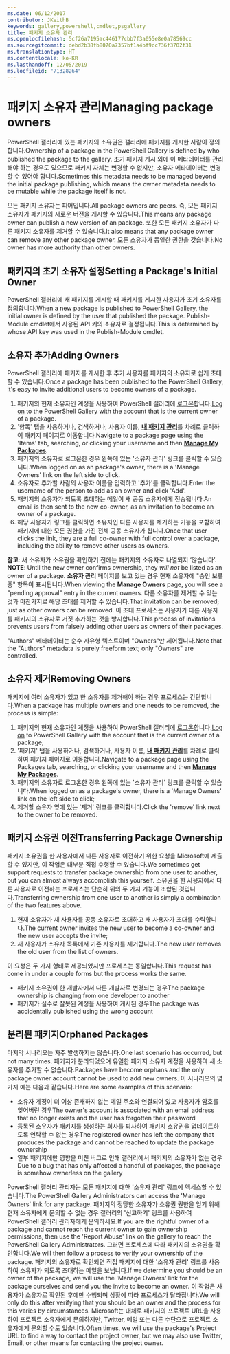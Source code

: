 ```yaml
---
ms.date: 06/12/2017
contributor: JKeithB
keywords: gallery,powershell,cmdlet,psgallery
title: 패키지 소유자 관리
ms.openlocfilehash: 5cf26a7195ac446177cbb7f3a055e8e0a78569cc
ms.sourcegitcommit: debd2b38fb8070a7357bf1a4bf9cc736f3702f31
ms.translationtype: HT
ms.contentlocale: ko-KR
ms.lasthandoff: 12/05/2019
ms.locfileid: "71328264"
---
```

# <a name="managing-package-owners"></a><span data-ttu-id="c07a0-103">패키지 소유자 관리</span><span class="sxs-lookup"><span data-stu-id="c07a0-103">Managing package owners</span></span>

<span data-ttu-id="c07a0-104">PowerShell 갤러리에 있는 패키지의 소유권은 갤러리에 패키지를 게시한 사람이 정의합니다.</span><span class="sxs-lookup"><span data-stu-id="c07a0-104">Ownership of a package in the PowerShell Gallery is defined by who published the package to the gallery.</span></span>
<span data-ttu-id="c07a0-105">초기 패키지 게시 외에 이 메타데이터를 관리해야 하는 경우도 있으므로 패키지 자체는 변경할 수 없지만, 소유자 메타데이터는 변경할 수 있어야 합니다.</span><span class="sxs-lookup"><span data-stu-id="c07a0-105">Sometimes this metadata needs to be managed beyond the initial package publishing, which means the owner metadata needs to be mutable while the package itself is not.</span></span>

<span data-ttu-id="c07a0-106">모든 패키지 소유자는 피어입니다.</span><span class="sxs-lookup"><span data-stu-id="c07a0-106">All package owners are peers.</span></span>
<span data-ttu-id="c07a0-107">즉, 모든 패키지 소유자가 패키지의 새로운 버전을 게시할 수 있습니다.</span><span class="sxs-lookup"><span data-stu-id="c07a0-107">This means any package owner can publish a new version of an package.</span></span> <span data-ttu-id="c07a0-108">또한 모든 패키지 소유자가 다른 패키지 소유자를 제거할 수 있습니다.</span><span class="sxs-lookup"><span data-stu-id="c07a0-108">It also means that any package owner can remove any other package owner.</span></span>
<span data-ttu-id="c07a0-109">모든 소유자가 동일한 권한을 갖습니다.</span><span class="sxs-lookup"><span data-stu-id="c07a0-109">No owner has more authority than other owners.</span></span>

## <a name="setting-a-packages-initial-owner"></a><span data-ttu-id="c07a0-110">패키지의 초기 소유자 설정</span><span class="sxs-lookup"><span data-stu-id="c07a0-110">Setting a Package's Initial Owner</span></span>

<span data-ttu-id="c07a0-111">PowerShell 갤러리에 새 패키지를 게시할 때 패키지를 게시한 사용자가 초기 소유자를 정의합니다.</span><span class="sxs-lookup"><span data-stu-id="c07a0-111">When a new package is published to PowerShell Gallery, the initial owner is defined by the user that published the package.</span></span> <span data-ttu-id="c07a0-112">Publish-Module cmdlet에서 사용된 API 키의 소유자로 결정됩니다.</span><span class="sxs-lookup"><span data-stu-id="c07a0-112">This is determined by whose API key was used in the Publish-Module cmdlet.</span></span>

## <a name="adding-owners"></a><span data-ttu-id="c07a0-113">소유자 추가</span><span class="sxs-lookup"><span data-stu-id="c07a0-113">Adding Owners</span></span>

<span data-ttu-id="c07a0-114">PowerShell 갤러리에 패키지를 게시한 후 추가 사용자를 패키지의 소유자로 쉽게 초대할 수 있습니다.</span><span class="sxs-lookup"><span data-stu-id="c07a0-114">Once a package has been published to the PowerShell Gallery, it's easy to invite additional users to become owners of a package.</span></span>

1. <span data-ttu-id="c07a0-115">패키지의 현재 소유자인 계정을 사용하여 PowerShell 갤러리에 [로그온](https://powershellgallery.com/users/account/LogOn)합니다.</span><span class="sxs-lookup"><span data-stu-id="c07a0-115">[Log on](https://powershellgallery.com/users/account/LogOn) to the PowerShell Gallery with the account that is the current owner of a package.</span></span>
2. <span data-ttu-id="c07a0-116">'항목' 탭을 사용하거나, 검색하거나, 사용자 이름, [**내 패키지 관리**](https://www.powershellgallery.com/account/Packages)를 차례로 클릭하여 패키지 페이지로 이동합니다.</span><span class="sxs-lookup"><span data-stu-id="c07a0-116">Navigate to a package page using the 'Items' tab, searching, or clicking your username and then [**Manage My Packages**](https://www.powershellgallery.com/account/Packages).</span></span>
3. <span data-ttu-id="c07a0-117">패키지의 소유자로 로그온한 경우 왼쪽에 있는 '소유자 관리' 링크를 클릭할 수 있습니다.</span><span class="sxs-lookup"><span data-stu-id="c07a0-117">When logged on as an package's owner, there is a 'Manage Owners' link on the left side to click.</span></span>
4. <span data-ttu-id="c07a0-118">소유자로 추가할 사람의 사용자 이름을 입력하고 '추가'를 클릭합니다.</span><span class="sxs-lookup"><span data-stu-id="c07a0-118">Enter the username of the person to add as an owner and click 'Add'.</span></span>
5. <span data-ttu-id="c07a0-119">패키지의 소유자가 되도록 초대하는 메일이 새 공동 소유자에게 전송됩니다.</span><span class="sxs-lookup"><span data-stu-id="c07a0-119">An email is then sent to the new co-owner, as an invitation to become an owner of a package.</span></span>
6. <span data-ttu-id="c07a0-120">해당 사용자가 링크를 클릭하면 소유자인 다른 사용자를 제거하는 기능을 포함하여 패키지에 대한 모든 권한을 가진 전체 공동 소유자가 됩니다.</span><span class="sxs-lookup"><span data-stu-id="c07a0-120">Once that user clicks the link, they are a full co-owner with full control over a package, including the ability to remove other users as owners.</span></span>

<span data-ttu-id="c07a0-121">**참고**: 새 소유자가 소유권을 확인하기 전에는 패키지의 소유자로 나열되지 ‘않습니다’. </span><span class="sxs-lookup"><span data-stu-id="c07a0-121">**NOTE**: Until the new owner confirms ownership, they *will not* be listed as an owner of a package.</span></span>
<span data-ttu-id="c07a0-122">**소유자 관리** 페이지를 보고 있는 경우 현재 소유자에 "승인 보류 중" 항목이 표시됩니다.</span><span class="sxs-lookup"><span data-stu-id="c07a0-122">When viewing the **Manage Owners** page, you will see a "pending approval" entry in the current owners.</span></span>
<span data-ttu-id="c07a0-123">다른 소유자를 제거할 수 있는 것과 마찬가지로 해당 초대를 제거할 수 있습니다.</span><span class="sxs-lookup"><span data-stu-id="c07a0-123">That invitation can be removed; just as other owners can be removed.</span></span>
<span data-ttu-id="c07a0-124">이 초대 프로세스는 사용자가 다른 사용자를 패키지의 소유자로 거짓 추가하는 것을 방지합니다.</span><span class="sxs-lookup"><span data-stu-id="c07a0-124">This process of invitations prevents users from falsely adding other users as owners of their packages.</span></span>

<span data-ttu-id="c07a0-125">"Authors" 메타데이터는 순수 자유형 텍스트이며 "Owners"만 제어됩니다.</span><span class="sxs-lookup"><span data-stu-id="c07a0-125">Note that the "Authors" metadata is purely freeform text; only "Owners" are controlled.</span></span>


## <a name="removing-owners"></a><span data-ttu-id="c07a0-126">소유자 제거</span><span class="sxs-lookup"><span data-stu-id="c07a0-126">Removing Owners</span></span>

<span data-ttu-id="c07a0-127">패키지에 여러 소유자가 있고 한 소유자를 제거해야 하는 경우 프로세스는 간단합니다.</span><span class="sxs-lookup"><span data-stu-id="c07a0-127">When a package has multiple owners and one needs to be removed, the process is simple:</span></span>

1. <span data-ttu-id="c07a0-128">패키지의 현재 소유자인 계정을 사용하여 PowerShell 갤러리에 [로그온](https://powershellgallery.com/users/account/LogOn)합니다.</span><span class="sxs-lookup"><span data-stu-id="c07a0-128">[Log on](https://powershellgallery.com/users/account/LogOn) to PowerShell Gallery with the account that is the current owner of a package;</span></span>
2. <span data-ttu-id="c07a0-129">'패키지' 탭을 사용하거나, 검색하거나, 사용자 이름, [**내 패키지 관리**](https://www.powershellgallery.com/account/Packages)를 차례로 클릭하여 패키지 페이지로 이동합니다.</span><span class="sxs-lookup"><span data-stu-id="c07a0-129">Navigate to a package page using the Packages tab, searching, or clicking your username and then [**Manage My Packages**](https://www.powershellgallery.com/account/Packages).</span></span>
3. <span data-ttu-id="c07a0-130">패키지의 소유자로 로그온한 경우 왼쪽에 있는 '소유자 관리' 링크를 클릭할 수 있습니다.</span><span class="sxs-lookup"><span data-stu-id="c07a0-130">When logged on as a package's owner, there is a 'Manage Owners' link on the left side to click;</span></span>
4. <span data-ttu-id="c07a0-131">제거할 소유자 옆에 있는 '제거' 링크를 클릭합니다.</span><span class="sxs-lookup"><span data-stu-id="c07a0-131">Click the 'remove' link next to the owner to be removed.</span></span>



## <a name="transferring-package-ownership"></a><span data-ttu-id="c07a0-132">패키지 소유권 이전</span><span class="sxs-lookup"><span data-stu-id="c07a0-132">Transferring Package Ownership</span></span>

<span data-ttu-id="c07a0-133">패키지 소유권을 한 사용자에서 다른 사용자로 이전하기 위한 요청을 Microsoft에 제출할 수 있지만, 이 작업은 대부분 직접 수행할 수 있습니다.</span><span class="sxs-lookup"><span data-stu-id="c07a0-133">We sometimes get support requests to transfer package ownership from one user to another, but you can almost always accomplish this yourself.</span></span>
<span data-ttu-id="c07a0-134">소유권을 한 사용자에서 다른 사용자로 이전하는 프로세스는 단순히 위의 두 가지 기능이 조합된 것입니다.</span><span class="sxs-lookup"><span data-stu-id="c07a0-134">Transferring ownership from one user to another is simply a combination of the two features above.</span></span>

1. <span data-ttu-id="c07a0-135">현재 소유자가 새 사용자를 공동 소유자로 초대하고 새 사용자가 초대를 수락합니다.</span><span class="sxs-lookup"><span data-stu-id="c07a0-135">The current owner invites the new user to become a co-owner and the new user accepts the invite;</span></span>
2. <span data-ttu-id="c07a0-136">새 사용자가 소유자 목록에서 기존 사용자를 제거합니다.</span><span class="sxs-lookup"><span data-stu-id="c07a0-136">The new user removes the old user from the list of owners.</span></span>

<span data-ttu-id="c07a0-137">이 요청은 두 가지 형태로 제공되었지만 프로세스는 동일합니다.</span><span class="sxs-lookup"><span data-stu-id="c07a0-137">This request has come in under a couple forms but the process works the same.</span></span>

- <span data-ttu-id="c07a0-138">패키지 소유권이 한 개발자에서 다른 개발자로 변경되는 경우</span><span class="sxs-lookup"><span data-stu-id="c07a0-138">The package ownership is changing from one developer to another</span></span>
- <span data-ttu-id="c07a0-139">패키지가 실수로 잘못된 계정을 사용하여 게시된 경우</span><span class="sxs-lookup"><span data-stu-id="c07a0-139">The package was accidentally published using the wrong account</span></span>


## <a name="orphaned-packages"></a><span data-ttu-id="c07a0-140">분리된 패키지</span><span class="sxs-lookup"><span data-stu-id="c07a0-140">Orphaned Packages</span></span>

<span data-ttu-id="c07a0-141">마지막 시나리오는 자주 발생하지는 않습니다.</span><span class="sxs-lookup"><span data-stu-id="c07a0-141">One last scenario has occurred, but not many times.</span></span>
<span data-ttu-id="c07a0-142">패키지가 분리되었으며 유일한 패키지 소유자 계정을 사용하여 새 소유자를 추가할 수 없습니다.</span><span class="sxs-lookup"><span data-stu-id="c07a0-142">Packages have become orphans and the only package owner account cannot be used to add new owners.</span></span>
<span data-ttu-id="c07a0-143">이 시나리오의 몇 가지 예는 다음과 같습니다.</span><span class="sxs-lookup"><span data-stu-id="c07a0-143">Here are some examples of this scenario:</span></span>

- <span data-ttu-id="c07a0-144">소유자 계정이 더 이상 존재하지 않는 메일 주소와 연결되어 있고 사용자가 암호를 잊어버린 경우</span><span class="sxs-lookup"><span data-stu-id="c07a0-144">The owner's account is associated with an email address that no longer exists and the user has forgotten their password</span></span>
- <span data-ttu-id="c07a0-145">등록된 소유자가 패키지를 생성하는 회사를 퇴사하여 패키지 소유권을 업데이트하도록 연락할 수 없는 경우</span><span class="sxs-lookup"><span data-stu-id="c07a0-145">The registered owner has left the company that produces the package and cannot be reached to update the package ownership</span></span>
- <span data-ttu-id="c07a0-146">일부 패키지에만 영향을 미친 버그로 인해 갤러리에서 패키지의 소유자가 없는 경우</span><span class="sxs-lookup"><span data-stu-id="c07a0-146">Due to a bug that has only affected a handful of packages, the package is somehow ownerless on the gallery</span></span>

<span data-ttu-id="c07a0-147">PowerShell 갤러리 관리자는 모든 패키지에 대한 '소유자 관리' 링크에 액세스할 수 있습니다.</span><span class="sxs-lookup"><span data-stu-id="c07a0-147">The PowerShell Gallery Administrators can access the 'Manage Owners' link for any package.</span></span>
<span data-ttu-id="c07a0-148">패키지의 정당한 소유자가 소유권 권한을 얻기 위해 현재 소유자에게 문의할 수 없는 경우 갤러리의 '신고하기' 링크를 사용하여 PowerShell 갤러리 관리자에게 문의하세요.</span><span class="sxs-lookup"><span data-stu-id="c07a0-148">If you are the rightful owner of a package and cannot reach the current owner to gain ownership permissions, then use the 'Report Abuse' link on the gallery to reach the PowerShell Gallery Administrators.</span></span>
<span data-ttu-id="c07a0-149">그러면 프로세스에 따라 패키지의 소유권을 확인합니다.</span><span class="sxs-lookup"><span data-stu-id="c07a0-149">We will then follow a process to verify your ownership of the package.</span></span>
<span data-ttu-id="c07a0-150">패키지의 소유자로 확인되면 직접 패키지에 대한 '소유자 관리' 링크를 사용하여 소유자가 되도록 초대하는 메일을 보냅니다.</span><span class="sxs-lookup"><span data-stu-id="c07a0-150">If we determine you should be an owner of the package, we will use the 'Manage Owners' link for the package ourselves and send you the invite to become an owner.</span></span>
<span data-ttu-id="c07a0-151">이 작업은 사용자가 소유자로 확인된 후에만 수행되며 상황에 따라 프로세스가 달라집니다.</span><span class="sxs-lookup"><span data-stu-id="c07a0-151">We will only do this after verifying that you should be an owner and the process for this varies by circumstances.</span></span>
<span data-ttu-id="c07a0-152">Microsoft는 대체로 패키지의 프로젝트 URL을 사용하여 프로젝트 소유자에게 문의하지만, Twitter, 메일 또는 다른 수단으로 프로젝트 소유자에게 문의할 수도 있습니다.</span><span class="sxs-lookup"><span data-stu-id="c07a0-152">Often times, we will use the package's Project URL to find a way to contact the project owner, but we may also use Twitter, Email, or other means for contacting the project owner.</span></span>

